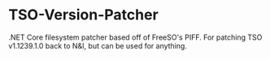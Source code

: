 # TSO-Version-Patcher
.NET Core filesystem patcher based off of FreeSO's PIFF. For patching TSO v1.1239.1.0 back to N&amp;I, but can be used for anything.
